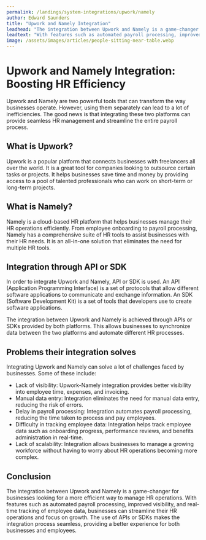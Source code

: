 ```yaml
---
permalink: /landings/system-integrations/upwork/namely
author: Edward Saunders
title: "Upwork and Namely Integration"
leadhead: "The integration between Upwork and Namely is a game-changer for businesses looking for a more efficient way to manage HR operations"
leadtext: "With features such as automated payroll processing, improved visibility, and real-time tracking of employee data, businesses can streamline their HR operations and focus on growth. The use of APIs or SDKs makes the integration process seamless, providing a better experience for both businesses and employees."
image: /assets/images/articles/people-sitting-near-table.webp
---
```

<div class="arttext">
<h1>Upwork and Namely Integration: Boosting HR Efficiency</h1>

<p>Upwork and Namely are two powerful tools that can transform the way businesses operate. However, using them separately can lead to a lot of inefficiencies. The good news is that integrating these two platforms can provide seamless HR management and streamline the entire payroll process.

<h2>What is Upwork?</h2>

<p>Upwork is a popular platform that connects businesses with freelancers all over the world. It is a great tool for companies looking to outsource certain tasks or projects. It helps businesses save time and money by providing access to a pool of talented professionals who can work on short-term or long-term projects.

<h2>What is Namely?</h2>

<p>Namely is a cloud-based HR platform that helps businesses manage their HR operations efficiently. From employee onboarding to payroll processing, Namely has a comprehensive suite of HR tools to assist businesses with their HR needs. It is an all-in-one solution that eliminates the need for multiple HR tools.

<h2>Integration through API or SDK</h2>

<p>In order to integrate Upwork and Namely, API or SDK is used. An API (Application Programming Interface) is a set of protocols that allow different software applications to communicate and exchange information. An SDK (Software Development Kit) is a set of tools that developers use to create software applications.

<p>The integration between Upwork and Namely is achieved through APIs or SDKs provided by both platforms. This allows businesses to synchronize data between the two platforms and automate different HR processes.

<h2>Problems their integration solves</h2>

<p>Integrating Upwork and Namely can solve a lot of challenges faced by businesses. Some of these include:

<ul>
	<li>Lack of visibility: Upwork-Namely integration provides better visibility into employee time, expenses, and invoicing.</li>
	<li>Manual data entry: Integration eliminates the need for manual data entry, reducing the risk of errors.</li>
	<li>Delay in payroll processing: Integration automates payroll processing, reducing the time taken to process and pay employees.</li>
	<li>Difficulty in tracking employee data: Integration helps track employee data such as onboarding progress, performance reviews, and benefits administration in real-time.</li>
	<li>Lack of scalability: Integration allows businesses to manage a growing workforce without having to worry about HR operations becoming more complex.</li>
</ul>

<h2>Conclusion</h2>

<p>The integration between Upwork and Namely is a game-changer for businesses looking for a more efficient way to manage HR operations. With features such as automated payroll processing, improved visibility, and real-time tracking of employee data, businesses can streamline their HR operations and focus on growth. The use of APIs or SDKs makes the integration process seamless, providing a better experience for both businesses and employees.</p>

</div>